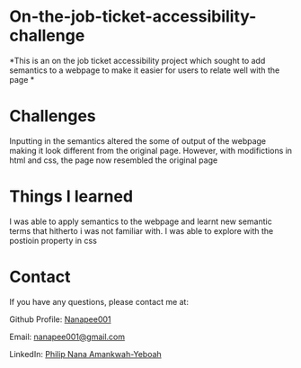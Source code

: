 # On-the-job-ticket-accessibility-challenge

*This is an on the job ticket accessibility project which sought to add semantics to a webpage to make it easier for users to relate well with the page *

# Challenges 
Inputting in the semantics altered the some of output of the webpage making it look different from the original page. However, with modifictions in html and css, the page now resembled the original page
 
 
# Things I learned
I was able to apply semantics to the webpage and learnt new semantic terms that hitherto i was not familiar with. I was able to explore with the postioin property in css


 
# Contact

If you have any questions, please contact me at: 
 
  Github Profile: [Nanapee001](https://github.com/NANAPEE001 )  

  Email:  nanapee001@gmail.com

  LinkedIn: [Philip Nana Amankwah-Yeboah](https://gh.linkedin.com/in/philip-nana-amankwah-yeboah )
